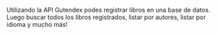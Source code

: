 Utilizando la API Gutendex podes registrar libros en una base de datos. Luego buscar todos los libros registrados, listar por autores, listar por idioma y mucho más!
